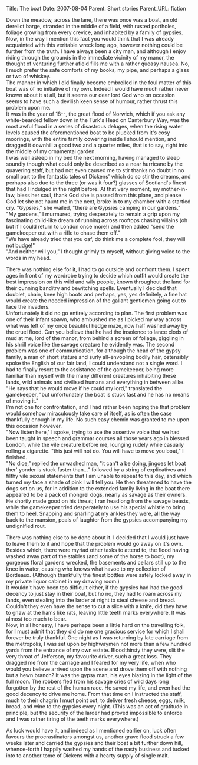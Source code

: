 Title: The boat
Date: 2007-08-04
Parent: Short stories
Parent_URL: fiction

Down the meadow, across the lane, there was once was a boat, an old derelict barge, stranded in the middle of a field, with rusted portholes, foliage growing from every crevice, and inhabited by a family of gypsies.  
Now, in the way I mention this fact you would think that I was already acquainted with this veritable wreck long ago, however nothing could be further from the truth. I have always been a city man, and although I enjoy riding through the grounds in the immediate vicinity of my manor, the thought of venturing further afield fills me with a rather queasy nausea. No, I much prefer the safe comforts of my books, my pipe, and perhaps a glass or two of whiskey.  
The manner in which I did finally become embroiled in the foul matter of this boat was of no initiative of my own. Indeed I would have much rather never known about it at all, but it seems our dear lord God who on occasion seems to have such a devilish keen sense of humour, rather thrust this problem upon me.  
It was in the year of 18--, the great flood of Norwich, which if you ask any white-bearded fellow down in the Turk's Head on Canterbury Way, was the most awful flood in a series of disastrous deluges, when the rising water levels caused the aforementioned boat to be plucked from it's cosy moorings, with the entire family cowering inside I should mention, and dragged it downhill a good two and a quarter miles, that is to say, right into the middle of my ornamental garden.  
I was well asleep in my bed the next morning, having managed to sleep soundly though what could only be described as a near hurricane by the quavering staff, but had not even caused me to stir thanks no doubt in no small part to the fantastic tales of Dickens' which do so stir the dreams, and perhaps also due to the three (or was it four?) glasses of Scotland's finest that had I indulged in the night before. At that very moment, my mother-in-law, bless her soul, thank God she is passed from this plane, and please God let she not haunt me in the next, broke in to my chamber with a startled cry. "Gypsies," she wailed, "there are Gypsies camping in our gardens."  
"My gardens," I murmured, trying desperately to remain a grip upon my fascinating child-like dream of running across rooftops chasing villains (oh but if I could return to London once more!) and then added "send the gamekeeper out with a rifle to chase them off."  
"We have already tried that you oaf, do think me a complete fool, they will not budge!"  
"And neither will you," I thought grimly to myself, without giving voice to the words in my head.  

There was nothing else for it, I had to go outside and confront them. I spent ages in front of my wardrobe trying to decide which outfit would create the best impression on this wild and wily people, known throughout the land for their cunning banditry and bewitching spells. Eventually I decided that doublet, chain, knee high boots and perhaps, yes, yes definitely, a fine hat would create the needed impression of the gallant gentlemen going out to face the invaders.  
Unfortunately it did no go entirely according to plan. The first problem was one of their infant spawn, who ambushed me as I picked my way across what was left of my once beautiful hedge maze, now half washed away by the cruel flood. Can you believe that he had the insolence to lance clods of mud at me, lord of the manor, from behind a screen of foliage, giggling in his shrill voice like the savage creature he evidently was. The second problem was one of communication, for although the head of the gypsy family, a man of short stature and surly all-envopling bodily hair, ostensibly spoke the English of our fair land, I could understand not a single word. I had to finally resort to the assistance of the gamekeeper, being more familiar than myself with the many different creatures inhabiting these lands, wild animals and civilised humans and everything in between alike.  
"He says that he would move if he could my lord," translated the gamekeeper, "but unfortunately the boat is stuck fast and he has no means of moving it."  
I'm not one for confrontation, and I had rather been hoping the that problem would somehow miraculously take care of itself, as is often the case thankfully enough in my life. No such easy chemin was granted to me upon this occasion however.  
"Now listen here," I spoke, trying to use the assertive voice that we had been taught in speech and grammar courses all those years ago in blessed London, while the vile creature before me, lounging rudely while casually rolling a cigarette. "this just will not do. You will have to move you boat," I finished.  
"No dice," replied the unwashed man, "it can't a be doing, jingoes let boat ther' yonder is stuck faster than..." followed by a string of explicatives and filthy vile sexual statements that I am unable to repeat to this day, and which turned my face a shade of pink I will tell you. He then threatened to have the dogs set on us, for in addition to the extended family living in the boat there appeared to be a pack of mongrel dogs, nearly as savage as their owners. He shortly made good on his threat; I ran headlong from the savage beasts, while the gamekeeper tried desperately to use his special whistle to bring them to heel. Snapping and snarling at my ankles they were, all the way back to the mansion, peals of laughter from the gypsies accompanying my undignified rout.

There was nothing else to be done about it. I decided that I would just have to leave them to it and hope that the problem would go away on it's own. Besides which, there were myriad other tasks to attend to, the flood having washed away part of the stables (and some of the horse to boot), my gorgeous floral gardens wrecked, the basements and cellars still up to the knee in water, causing who knows what havoc to my collection of Bordeaux. (Although thankfully the finest bottles were safely locked away in my private liquor cabinet in my drawing room.)  
It wouldn't have been too difficult either, if the gypsies had had the good decency to just stay in their boat, but ho no, they had to roam across my lands, even stealing into the larder at night to steal cheese and bread. Couldn't they even have the sense to cut a slice with a knife, did they have to gnaw at the hams like rats, leaving little teeth marks everywhere. It was almost too much to bear.  
Now, in all honesty, I have perhaps been a little hard on the travelling folk, for I must admit that they did do me one gracious service for which I shall forever be truly thankful. One night as I was returning by late carriage from the metropolis, I was set upon by highwaymen not more than a few hundred yards from the entrance of my own estate. Bloodthirsty they were, slit the very throat of Jefferson, my favourite driver, such a great loss. They dragged me from the carriage and I feared for my very life, when who would you believe arrived upon the scene and drove them off with nothing but a hewn branch? It was the gypsy man, his eyes blazing in the light of the full moon. The robbers fled from his savage cries of wild days long forgotten by the rest of the human race. He saved my life, and even had the good decency to drive me home. From that time on I instructed the staff, much to their chagrin I must point out, to deliver fresh cheese, eggs, milk, bread, and wine to the gypsies every night. (This was an act of gratitude in principle, but the security of the larder had proved impossible to enforce and I was rather tiring of the teeth marks everywhere.)

As luck would have it, and indeed as I mentioned earlier on, luck often favours the procrastinators amongst us, another grave flood struck a few weeks later and carried the gypsies and their boat a bit further down hill, whence-forth I happily washed my hands of the nasty business and tucked into to another tome of Dickens with a hearty supply of single malt.